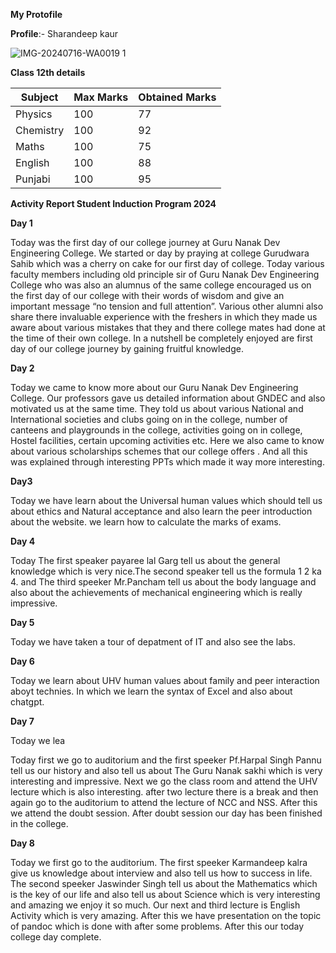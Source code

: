 **My Protofile**

**Profile**:- Sharandeep kaur

![IMG-20240716-WA0019 1](https://github.com/user-attachments/assets/d1acf571-d30b-488f-bce9-39882a0a297d)

**Class 12th details**

|  Subject |  Max Marks |  Obtained Marks |  
|---|---|---|
| Physics  |  100 |  77 |  
| Chemistry  | 100  | 92  |  
|  Maths |100   | 75  |   
| English  |  100 | 88  |  
| Punjabi  | 100  |95   |  

**Activity Report Student Induction Program 2024**

**Day 1**

Today was the first day of our college journey at Guru Nanak Dev Engineering College. We started or day by praying at college Gurudwara Sahib which was a cherry on cake for our first day of college. Today various faculty members including old principle sir of Guru Nanak Dev Engineering College who was also an alumnus of the same college encouraged us on the first day of our college with their words of wisdom and give an important message “no tension and full attention”. Various other alumni also share there invaluable experience with the freshers in which they made us aware about various mistakes that they and there college mates had done at the time of their own college. In a nutshell be completely enjoyed are first day of our college journey by gaining fruitful knowledge.

**Day 2**

Today we came to know more about our Guru Nanak Dev Engineering College. Our professors gave us detailed information about GNDEC and also motivated us at the same time. They told us about various National and International societies and clubs going on in the college, number of canteens and playgrounds in the college, activities going on in college, Hostel facilities, certain upcoming activities etc. Here we also came to know about various scholarships schemes that our college offers . And all this was explained through interesting PPTs which made it way more interesting.

**Day3**

Today we have learn about the Universal human values which should tell us about ethics and Natural acceptance and also learn the peer introduction about the website. we learn how to calculate the marks of exams.

**Day 4**

Today The first speaker payaree lal Garg tell us about the general knowledge which is very nice.The second speaker tell us the formula 1 2 ka 4. and The third speeker Mr.Pancham tell us about the body language and also about the achievements of mechanical engineering which is really impressive.

 **Day 5** 
 
Today we have taken a tour of depatment of IT and also see the labs.

**Day 6**

Today we learn about UHV human values about family and peer interaction aboyt technies. In which we learn the syntax of Excel and also about chatgpt.

**Day 7**

Today we lea

Today first we go to auditorium and the first speeker Pf.Harpal Singh Pannu tell us our history and also tell us about The Guru Nanak sakhi which is very interesting and impressive. Next we go the class room and attend the UHV lecture which is also interesting. after two lecture there is a break and then again go to the auditorium to attend the lecture of NCC and NSS. After this we attend the doubt session. After doubt session our day has been finished in the college.

**Day 8**

Today we first go to the auditorium. The first speeker Karmandeep kalra give us knowledge about interview and also tell us how to success in life. The second speeker Jaswinder Singh tell us about the Mathematics which is the key of our life and also tell us about Science which is very interesting and amazing we enjoy it so much. Our next and third lecture is English Activity which is very amazing. After this we have presentation on the topic of pandoc which is done with after some problems. After this our today college day complete.
